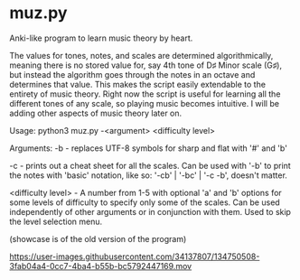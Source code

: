 # muz.py
Anki-like program to learn music theory by heart.

The values for tones, notes, and scales are determined algorithmically, meaning there is no stored value for, say 4th tone of D♯ Minor scale (G♯), but instead the algorithm goes through the notes in an octave and determines that value. This makes the script easily extendable to the entirety of music theory.
Right now the script is useful for learning all the different tones of any scale, so playing music becomes intuitive.
I will be adding other aspects of music theory later on.

Usage:
python3 muz.py -\<argument> \<difficulty level>

Arguments:
-b    - replaces UTF-8 symbols for sharp and flat with '#' and 'b'
  
-c    - prints out a cheat sheet for all the scales. Can be used with '-b' to print the notes with 'basic' notation, 
        like so: '-cb' | '-bc' | '-c -b', doesn't matter.

\<difficulty level> - A number from 1-5 with optional 'a' and 'b' options for some levels of difficulty to specify only some of the scales.
                     Can be used independently of other arguments or in conjunction with them. Used to skip the level selection menu.

(showcase is of the old version of the program)

https://user-images.githubusercontent.com/34137807/134750508-3fab04a4-0cc7-4ba4-b55b-bc5792447169.mov

